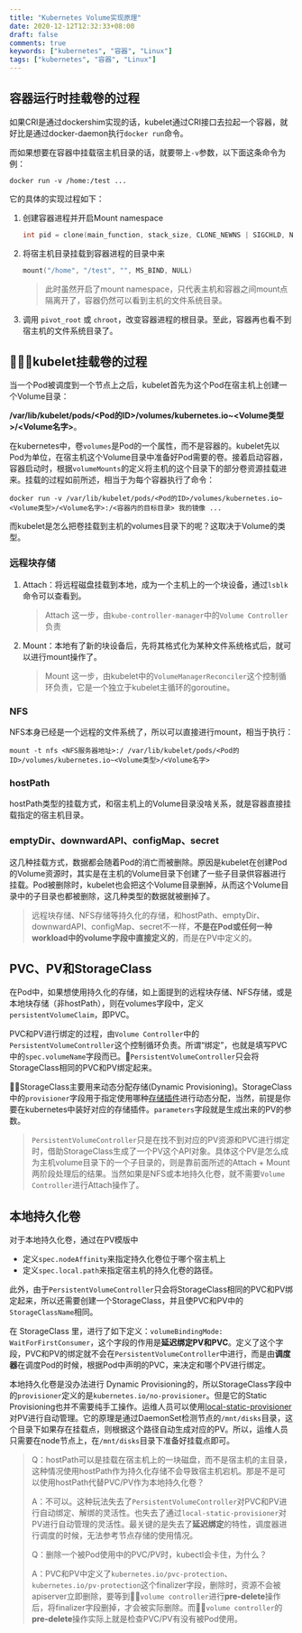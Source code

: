 ```yaml
---
title: "Kubernetes Volume实现原理"
date: 2020-12-12T12:32:33+08:00
draft: false
comments: true
keywords: ["kubernetes", "容器", "Linux"]
tags: ["kubernetes", "容器", "Linux"]
---
```


## 容器运行时挂载卷的过程

如果CRI是通过dockershim实现的话，kubelet通过CRI接口去拉起一个容器，就好比是通过docker-daemon执行`docker run`命令。

而如果想要在容器中挂载宿主机目录的话，就要带上`-v`参数，以下面这条命令为例：

```shell
docker run -v /home:/test ...
```

它的具体的实现过程如下：

1. 创建容器进程并开启Mount namespace

    ```c
    int pid = clone(main_function, stack_size, CLONE_NEWNS | SIGCHLD, NULL); 
    ```

2. 将宿主机目录挂载到容器进程的目录中来

   ```c
   mount("/home", "/test", "", MS_BIND, NULL)
   ```

    > 此时虽然开启了mount namespace，只代表主机和容器之间mount点隔离开了，容器仍然可以看到主机的文件系统目录。

3. 调用 `pivot_root` 或 `chroot`，改变容器进程的根目录。至此，容器再也看不到宿主机的文件系统目录了。

## kubelet挂载卷的过程

当一个Pod被调度到一个节点上之后，kubelet首先为这个Pod在宿主机上创建一个Volume目录：

**/var/lib/kubelet/pods/<Pod的ID>/volumes/kubernetes.io~<Volume类型>/<Volume名字>**。

在kubernetes中，卷`volumes`是Pod的一个属性，而不是容器的。kubelet先以Pod为单位，在宿主机这个Volume目录中准备好Pod需要的卷。接着启动容器，容器启动时，根据`volumeMounts`的定义将主机的这个目录下的部分卷资源挂载进来。挂载的过程如前所述，相当于为每个容器执行了命令：

```shell
docker run -v /var/lib/kubelet/pods/<Pod的ID>/volumes/kubernetes.io~<Volume类型>/<Volume名字>:/<容器内的目标目录> 我的镜像 ...
```

而kubelet是怎么把卷挂载到主机的volumes目录下的呢？这取决于Volume的类型。

### 远程块存储

1. Attach：将远程磁盘挂载到本地，成为一个主机上的一个块设备，通过`lsblk`命令可以查看到。
   > Attach 这一步，由`kube-controller-manager`中的`Volume Controller`负责

2. Mount：本地有了新的块设备后，先将其格式化为某种文件系统格式后，就可以进行mount操作了。
   > Mount 这一步，由kubelet中的`VolumeManagerReconciler`这个控制循环负责，它是一个独立于kubelet主循环的goroutine。

### NFS

NFS本身已经是一个远程的文件系统了，所以可以直接进行mount，相当于执行：

```shell
mount -t nfs <NFS服务器地址>:/ /var/lib/kubelet/pods/<Pod的ID>/volumes/kubernetes.io~<Volume类型>/<Volume名字> 
```

### hostPath

hostPath类型的挂载方式，和宿主机上的Volume目录没啥关系，就是容器直接挂载指定的宿主机目录。

### emptyDir、downwardAPI、configMap、secret

这几种挂载方式，数据都会随着Pod的消亡而被删除。原因是kubelet在创建Pod的Volume资源时，其实是在主机的Volume目录下创建了一些子目录供容器进行挂载。Pod被删除时，kubelet也会把这个Volume目录删掉，从而这个Volume目录中的子目录也都被删除，这几种类型的数据就被删掉了。

> 远程块存储、NFS存储等持久化的存储，和hostPath、emptyDir、downwardAPI、configMap、secret不一样，**不是在Pod或任何一种workload中的volume字段中直接定义的**，而是在PV中定义的。

## PVC、PV和StorageClass

在Pod中，如果想使用持久化的存储，如上面提到的远程块存储、NFS存储，或是本地块存储（非hostPath），则在volumes字段中，定义`persistentVolumeClaim`，即PVC。

PVC和PV进行绑定的过程，由`Volume Controller`中的`PersistentVolumeController`这个控制循环负责。所谓“绑定”，也就是填写PVC中的`spec.volumeName`字段而已。`PersistentVolumeController`只会将StorageClass相同的PVC和PV绑定起来。

StorageClass主要用来动态分配存储(Dynamic Provisioning)。StorageClass中的`provisioner`字段用于指定使用哪种[存储插件](https://kubernetes.io/docs/concepts/storage/storage-classes/#provisioner)进行动态分配，当然，前提是你要在kubernetes中装好对应的存储插件。`parameters`字段就是生成出来的PV的参数。

> `PersistentVolumeController`只是在找不到对应的PV资源和PVC进行绑定时，借助StorageClass生成了一个PV这个API对象。具体这个PV是怎么成为主机volume目录下的一个子目录的，则是靠前面所述的Attach + Mount两阶段处理后的结果。当然如果是NFS或本地持久化卷，就不需要`Volume Controller`进行Attach操作了。

## 本地持久化卷

对于本地持久化卷，通过在PV模版中

* 定义`spec.nodeAffinity`来指定持久化卷位于哪个宿主机上
* 定义`spec.local.path`来指定宿主机的持久化卷的路径。

此外，由于`PersistentVolumeController`只会将StorageClass相同的PVC和PV绑定起来，所以还需要创建一个StorageClass，并且使PVC和PV中的`StorageClassName`相同。

在 StorageClass 里，进行了如下定义：`volumeBindingMode: WaitForFirstConsumer`，这个字段的作用是**延迟绑定PV和PVC**。定义了这个字段，PVC和PV的绑定就不会在`PersistentVolumeController`中进行，而是由**调度器**在调度Pod的时候，根据Pod中声明的PVC，来决定和哪个PV进行绑定。

本地持久化卷是没办法进行 Dynamic Provisioning的，所以StorageClass字段中的`provisioner`定义的是`kubernetes.io/no-provisioner`。但是它的Static Provisioning也并不需要纯手工操作。运维人员可以使用[local-static-provisioner](https://github.com/kubernetes-sigs/sig-storage-local-static-provisioner)对PV进行自动管理。它的原理是通过DaemonSet检测节点的`/mnt/disks`目录，这个目录下如果存在挂载点，则根据这个路径自动生成对应的PV。所以，运维人员只需要在node节点上，在`/mnt/disks`目录下准备好挂载点即可。

> Q：hostPath可以是挂载在宿主机上的一块磁盘，而不是宿主机的主目录，这种情况使用hostPath作为持久化存储不会导致宿主机宕机。那是不是可以使用hostPath代替PVC/PV作为本地持久化卷？
>
> A：不可以。这种玩法失去了`PersistentVolumeController`对PVC和PV进行自动绑定、解绑的灵活性。也失去了通过`local-static-provisioner`对PV进行自动管理的灵活性。最关键的是失去了**延迟绑定**的特性，调度器进行调度的时候，无法参考节点存储的使用情况。
>
> Q：删除一个被Pod使用中的PVC/PV时，kubectl会卡住，为什么？
>
> A：PVC和PV中定义了`kubernetes.io/pvc-protection`、`kubernetes.io/pv-protection`这个finalizer字段，删除时，资源不会被apiserver立即删除，要等到`volume controller`进行**pre-delete**操作后，将finalizer字段删掉，才会被实际删除。而`volume controller`的**pre-delete**操作实际上就是检查PVC/PV有没有被Pod使用。
